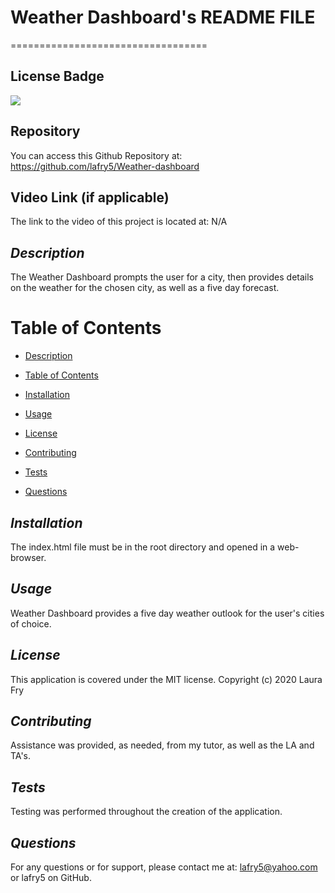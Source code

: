 # Weather Dashboard's README FILE
==================================

## License Badge
![](https://img.shields.io/badge/license-MIT-blue)

## Repository
You can access this Github Repository at: https://github.com/lafry5/Weather-dashboard

## Video Link (if applicable)
The link to the video of this project is located at: N/A

## *Description*
The Weather Dashboard prompts the user for a city, then provides details on the weather for the chosen city, as well as a five day forecast.

# Table of Contents
* [Description](#description)
+ [Table of Contents](#table-of-contents)
- [Installation](#installation)
* [Usage](#usage)
+ [License](#license)
- [Contributing](#contributing)
* [Tests](#tests)
+ [Questions](#questions)

## *Installation*
The index.html file must be in the root directory and opened in a web-browser.

## *Usage*
Weather Dashboard provides a five day weather outlook for the user's cities of choice.

## *License*
This application is covered under the MIT license. Copyright (c) 2020 Laura Fry

## *Contributing*
Assistance was provided, as needed, from my tutor, as well as the LA and TA's.

## *Tests*
Testing was performed throughout the creation of the application.

## *Questions*
For any questions or for support, please contact me at: lafry5@yahoo.com or lafry5 on GitHub.


  